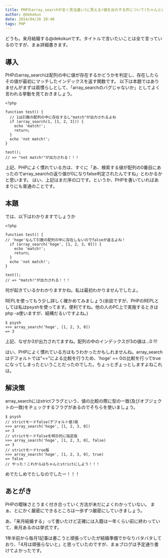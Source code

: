 ```yaml
---
title: PHPのarray_searchが全く見当違い(に見える)値を出力する件について(ちゃんとstrictフラグ立てよう)
author: @dekokun
date: 2014/04/26 20:40
tags: PHP
---
```


どうも。来月結婚する@dekokunです。タイトルで言いたいことは全て言っているのですが、まぁ詳細書きます。

## 導入

PHPのarray_searchは配列の中に値が存在するかどうかを判定し、存在したらその値が最初にマッチしたインデックスを返す関数です。
以下は本題ではありませんがまずは肩慣らしとして、「array_searchのバグじゃないか」としてよく言われる挙動を見ておきましょう。

    <?php
    
    function test() {
      // 1は引数の配列の中に存在するし"match"が出力されるよね
      if (array_search(1, [1, 2, 3])) {
        echo 'match!';
        return;
      }
      echo 'not match!';
    }

    test();
    // => "not match!"が出力される！！！

上記、PHPによく慣れている方は、すぐに「あ、検索する値が配列の0番目にあったのでarray_searchの返り値が0になりfalse判定されたんですね」とわかるかと思います。
はい、上記はまだ序の口です。というか、PHPを書いていればあまりにも普通のことです。

## 本題

では、以下はわかりますでしょうか

    <?php
    
    function test() {
    // 'hoge'なんて引数の配列の中に存在しないのでfalseが返るよね！
      if (array_search('hoge', [1, 2, 3, 0])) {
        echo 'match!';
        return;
      }
      echo 'not match!';
    }

    test();
    // => "match!"が出力される！！！

何が起きているかわかりますかね。私は最初わかりませんでしたよ。

REPLを使ってもう少し詳しく確かめてみましょう(余談ですが、PHPのREPLとしては私はpsyshを使ってます。便利ですね。他の人のPC上で実施するときはphp -a使いますが、結構だるいですよね。)

    $ psysh
    >>> array_search('hoge', [1, 2, 3, 0])
    => 3

上記、なぜか3が出力されてますね。配列の中のインデックスが3の値は…0 !!!


はい、PHPによく慣れている方はもうわかったかもしれませんね。array_searchはデフォルトでは"=="による比較を行うため、'hoge' == 0の比較を行ってtrueになってしまったということだったのでした。ちょっとぎょっとしますよねこれは。

## 解決策

array_searchにはstrictフラグという、値の比較の際に型の一致(及びオブジェクトの一致)をチェックするフラグがあるのでそちらを使いましょう。

    $ psysh
    // strictモードfalse(デフォルト値)版
    >>> array_search('hoge', [1, 2, 3, 0])
    => 3
    // strictモードfalseを明示的に指定版
    >>> array_search('hoge', [1, 2, 3, 0], false)
    => 3
    // strictモードtrue版
    >>> array_search('hoge', [1, 2, 3, 0], true)
    => false
    // やった！これからはちゃんとstrictにしよう！！！

めでたしめでたしなのでしたー！！！

## あとがき

PHPの曖昧さとうまく付き合っていく方法が未だによくわかっていない。
まぁ、とにかく厳密にできるところは一歩ずつ厳密にしていきましょう。

あ、「来月結婚する」って書いたけど正確には入籍は一年くらい前に終わっていて、来月あるのは挙式です。

1年半前から毎月1記事は書こうと頑張っていたが結婚準備でかなりバタバタしており、「4月は頑張らないと」と思っていたのですが、まぁブログは予定通り書けてよかったです。
